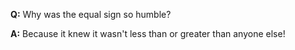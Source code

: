 **Q:** Why was the equal sign so humble?

**A:** Because it knew it wasn't less than or greater than anyone else!
